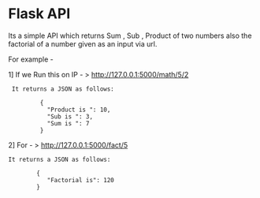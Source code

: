 # Flask API

Its a simple API which returns Sum , Sub , Product of two numbers  also the factorial of a number given as an input via url.

For example - 

1] If we Run this on IP - > http://127.0.0.1:5000/math/5/2

     It returns a JSON as follows:
       
             {
               "Product is ": 10, 
               "Sub is ": 3, 
               "Sum is ": 7
             }
             
             
2] For - >  http://127.0.0.1:5000/fact/5  
    
    It returns a JSON as follows:
            
            {
               "Factorial is": 120
            }
